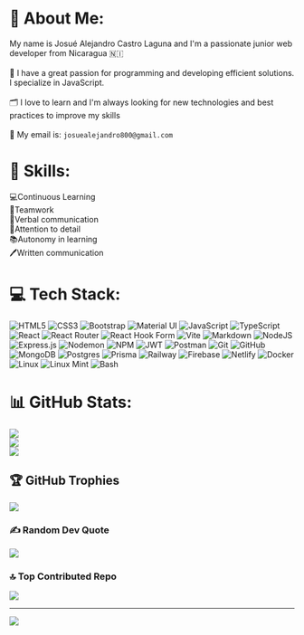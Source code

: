 # 💫 About Me:
My name is Josué Alejandro Castro Laguna and I'm a passionate junior web developer from Nicaragua 🇳🇮 <br><br>👾 I have a great passion for programming and developing efficient solutions. I specialize in JavaScript. <br><br>🗂️ I love to learn and I'm always looking for new technologies and best practices to improve my skills <br><br>📧 My email is: `josuealejandro800@gmail.com`

# 💪 Skills:
💻Continuous Learning<br>🤝Teamwork<br>🍃Verbal communication<br>🚀Attention to detail<br>📚Autonomy in learning<br>🖊️Written communication

# 💻 Tech Stack:
![HTML5](https://img.shields.io/badge/html5-%23E34F26.svg?style=for-the-badge&logo=html5&logoColor=white) ![CSS3](https://img.shields.io/badge/css3-%231572B6.svg?style=for-the-badge&logo=css3&logoColor=white) ![Bootstrap](https://img.shields.io/badge/bootstrap-%238511FA.svg?style=for-the-badge&logo=bootstrap&logoColor=white) ![Material UI](https://img.shields.io/badge/Material%20UI-007FFF?style=for-the-badge&logo=mui&logoColor=white) ![JavaScript](https://img.shields.io/badge/javascript-%23323330.svg?style=for-the-badge&logo=javascript&logoColor=%23F7DF1E) ![TypeScript](https://img.shields.io/badge/typescript-%23007ACC.svg?style=for-the-badge&logo=typescript&logoColor=white) ![React](https://img.shields.io/badge/react-%2320232a.svg?style=for-the-badge&logo=react&logoColor=%2361DAFB) ![React Router](https://img.shields.io/badge/React_Router-CA4245?style=for-the-badge&logo=react-router&logoColor=white) ![React Hook Form](https://img.shields.io/badge/React%20Hook%20Form-%23EC5990.svg?style=for-the-badge&logo=reacthookform&logoColor=white) ![Vite](https://img.shields.io/badge/vite-%23646CFF.svg?style=for-the-badge&logo=vite&logoColor=white) ![Markdown](https://img.shields.io/badge/markdown-%23000000.svg?style=for-the-badge&logo=markdown&logoColor=white) ![NodeJS](https://img.shields.io/badge/node.js-6DA55F?style=for-the-badge&logo=node.js&logoColor=white) ![Express.js](https://img.shields.io/badge/express.js-%23404d59.svg?style=for-the-badge&logo=express&logoColor=%2361DAFB) ![Nodemon](https://img.shields.io/badge/NODEMON-%23323330.svg?style=for-the-badge&logo=nodemon&logoColor=%BBDEAD) ![NPM](https://img.shields.io/badge/NPM-%23CB3837.svg?style=for-the-badge&logo=npm&logoColor=white) ![JWT](https://img.shields.io/badge/JWT-black?style=for-the-badge&logo=JSON%20web%20tokens) ![Postman](https://img.shields.io/badge/Postman-FF6C37?style=for-the-badge&logo=postman&logoColor=white) ![Git](https://img.shields.io/badge/git-%23F05033.svg?style=for-the-badge&logo=git&logoColor=white) ![GitHub](https://img.shields.io/badge/github-%23121011.svg?style=for-the-badge&logo=github&logoColor=white) ![MongoDB](https://img.shields.io/badge/MongoDB-%234ea94b.svg?style=for-the-badge&logo=mongodb&logoColor=white) ![Postgres](https://img.shields.io/badge/postgres-%23316192.svg?style=for-the-badge&logo=postgresql&logoColor=white) ![Prisma](https://img.shields.io/badge/Prisma-3982CE?style=for-the-badge&logo=Prisma&logoColor=white) ![Railway](https://img.shields.io/badge/Railway-131415?style=for-the-badge&logo=railway&logoColor=white) ![Firebase](https://img.shields.io/badge/firebase-a08021?style=for-the-badge&logo=firebase&logoColor=ffcd34) ![Netlify](https://img.shields.io/badge/netlify-%23000000.svg?style=for-the-badge&logo=netlify&logoColor=#00C7B7) ![Docker](https://img.shields.io/badge/docker-%230db7ed.svg?style=for-the-badge&logo=docker&logoColor=white) ![Linux](https://img.shields.io/badge/Linux-FCC624?style=for-the-badge&logo=linux&logoColor=black) ![Linux Mint](https://img.shields.io/badge/Linux_Mint-87CF3E?style=for-the-badge&logo=linux-mint&logoColor=white) ![Bash](https://img.shields.io/badge/Bash-4EAA25?style=for-the-badge&logo=gnubash&logoColor=white)

# 📊 GitHub Stats:
![](https://github-readme-stats.vercel.app/api?username=Aleejandro26&theme=algolia&hide_border=false&include_all_commits=true&count_private=true)<br/>
![](https://github-readme-streak-stats.herokuapp.com/?user=Aleejandro26&theme=algolia&hide_border=false)<br/>
![](https://github-readme-stats.vercel.app/api/top-langs/?username=Aleejandro26&theme=algolia&hide_border=false&include_all_commits=true&count_private=true&layout=compact)

## 🏆 GitHub Trophies
![](https://github-profile-trophy.vercel.app/?username=Aleejandro26&theme=monokai&no-frame=false&no-bg=false&margin-w=4)

### ✍️ Random Dev Quote
![](https://quotes-github-readme.vercel.app/api?type=horizontal&theme=gruvbox)

### 🔝 Top Contributed Repo
![](https://github-contributor-stats.vercel.app/api?username=Aleejandro26&limit=5&theme=monokai&combine_all_yearly_contributions=true)

---
[![](https://visitcount.itsvg.in/api?id=Aleejandro26&icon=1&color=3)](https://visitcount.itsvg.in)

<!-- Proudly created with GPRM ( https://gprm.itsvg.in ) -->
